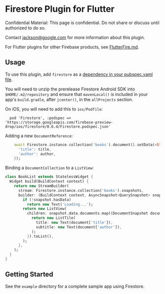 # Firestore Plugin for Flutter

Confidential Material: This page is confidential. Do not share or discuss until authorized to do so.

Contact jackson@google.com for more information about this plugin.

For Flutter plugins for other Firebase products, see [FlutterFire.md](https://github.com/flutter/plugins/blob/master/FlutterFire.md).

## Usage

To use this plugin, add `firestore` as a [dependency in your pubspec.yaml file](https://flutter.io/platform-plugins/).

You will need to unzip the prerelease Firestore Android SDK into `$HOME/.m2/repository` and ensure that `mavenLocal()` is included
in your app's `build.gradle`, after `jcenter()`, in the `allProjects` section.

On iOS, you will need to add this to `ios/Podfile`:

```
  pod 'Firestore', :podspec => 'https://storage.googleapis.com/firebase-preview-drop/ios/firestore/0.6.4/Firestore.podspec.json'
```

Adding a new `DocumentReference`:

```dart
    await Firestore.instance.collection('books').document().setData(<String, String>{
      'title': title,
      'author': author,
    });
```

Binding a `DocumentCollection` to a `ListView`:

```dart
class BookList extends StatelessWidget {
  Widget build(BuildContext context) {
    return new StreamBuilder(
      stream: Firestore.instance.collection('books').snapshots,
      builder: (BuildContext context, AsyncSnapshot<QuerySnapshot> snapshot) {
        if (!snapshot.hasData)
          return new Text('Loading...');
        return new ListView(
          children: snapshot.data.documents.map((DocumentSnapshot document) {
            return new ListTile(
              title: new Text(document['title']),
              subtitle: new Text(document['author']),
            );
          }).toList(),
        );
      },
    );
  }
}
```

## Getting Started

See the `example` directory for a complete sample app using Firestore.
